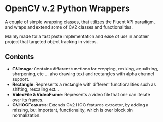 # OpenCV v.2 Python Wrappers

A couple of simple wrapping classes, that utilizes the Fluent API paradigm, and wraps and extend some of CV2 classes and functionalities.

Mainly made for a fast paste implementation and ease of use in another project that targeted object tracking in videos.

## Contents

- **CVImage**: Contains different functions for cropping, resizing, equalizing, sharpening, etc ... also drawing text and rectangles with alpha channel support.
- **Rectangle**: Represents a rectangle with different functionalities such as shifting, rescaling ect...
- **VideoFile & VideoFrame**: Represents a video file that one can iterate over its frames.
- **CVHOGFeatures**: Extends CV2 HOG features extractor, by adding a missing, but important, functionality, which is over block bin normalization.
